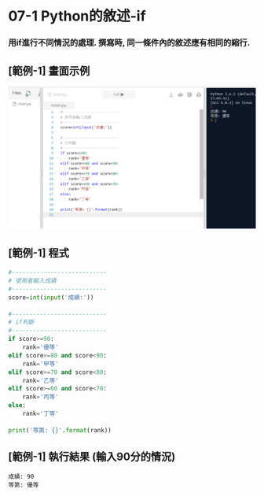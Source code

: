 # 07-1 Python的敘述-if

### 用if進行不同情況的處理. 撰寫時, 同一條件內的敘述應有相同的縮行.


## [範例-1] 畫面示例
![GitHub Logo](/images/07a-1-1.jpg)

## [範例-1] 程式
```python
#---------------------------
# 使用者輸入成績
#---------------------------
score=int(input('成績:'))

#---------------------------
# if判斷
#---------------------------
if score>=90:
    rank='優等'
elif score>=80 and score<90:
    rank='甲等'
elif score>=70 and score<80:
    rank='乙等'
elif score>=60 and score<70:
    rank='丙等'
else:
    rank='丁等'    

print('等第: {}'.format(rank))    
```


## [範例-1] 執行結果 (輸入90分的情況)
```
成績: 90
等第: 優等
```

